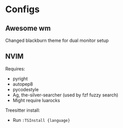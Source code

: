 # Configs

## Awesome wm 
Changed blackburn theme for dual monitor setup

## NVIM
Requires:
- pyright
- autopep8
- pycodestyle
- Ag, the-silver-searcher (used by fzf fuzzy search)
- Might require luarocks

Treesitter install:
- Run `:TSInstall {language}`

